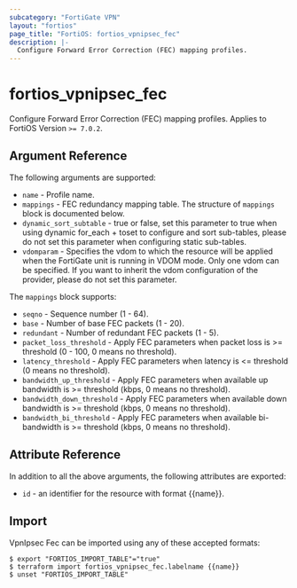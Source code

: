```yaml
---
subcategory: "FortiGate VPN"
layout: "fortios"
page_title: "FortiOS: fortios_vpnipsec_fec"
description: |-
  Configure Forward Error Correction (FEC) mapping profiles.
---
```


# fortios_vpnipsec_fec
Configure Forward Error Correction (FEC) mapping profiles. Applies to FortiOS Version `>= 7.0.2`.

## Argument Reference

The following arguments are supported:

* `name` - Profile name.
* `mappings` - FEC redundancy mapping table. The structure of `mappings` block is documented below.
* `dynamic_sort_subtable` - true or false, set this parameter to true when using dynamic for_each + toset to configure and sort sub-tables, please do not set this parameter when configuring static sub-tables.
* `vdomparam` - Specifies the vdom to which the resource will be applied when the FortiGate unit is running in VDOM mode. Only one vdom can be specified. If you want to inherit the vdom configuration of the provider, please do not set this parameter.

The `mappings` block supports:

* `seqno` - Sequence number (1 - 64).
* `base` - Number of base FEC packets (1 - 20).
* `redundant` - Number of redundant FEC packets (1 - 5).
* `packet_loss_threshold` - Apply FEC parameters when packet loss is >= threshold (0 - 100, 0 means no threshold).
* `latency_threshold` - Apply FEC parameters when latency is <= threshold (0 means no threshold).
* `bandwidth_up_threshold` - Apply FEC parameters when available up bandwidth is >= threshold (kbps, 0 means no threshold).
* `bandwidth_down_threshold` - Apply FEC parameters when available down bandwidth is >= threshold (kbps, 0 means no threshold).
* `bandwidth_bi_threshold` - Apply FEC parameters when available bi-bandwidth is >= threshold (kbps, 0 means no threshold).


## Attribute Reference

In addition to all the above arguments, the following attributes are exported:
* `id` - an identifier for the resource with format {{name}}.

## Import

VpnIpsec Fec can be imported using any of these accepted formats:
```
$ export "FORTIOS_IMPORT_TABLE"="true"
$ terraform import fortios_vpnipsec_fec.labelname {{name}}
$ unset "FORTIOS_IMPORT_TABLE"
```
